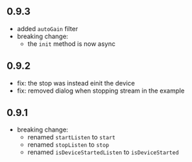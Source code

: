## 0.9.3
- added `autoGain` filter
- breaking change: 
  - the `init` method is now async

## 0.9.2
- fix: the stop was instead einit the device
- fix: removed dialog when stopping stream in the example

## 0.9.1
- breaking change: 
  - renamed `startListen` to `start`
  - renamed `stopListen` to `stop`
  - renamed `isDeviceStartedListen` to `isDeviceStarted`
